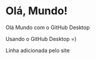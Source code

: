 # Olá, Mundo! 
 Olá Mundo com o GitHub Desktop

 Usando o GitHub Desktop =)
 
 Linha adicionada pelo site
